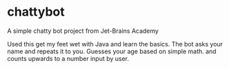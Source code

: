 # chattybot
A simple chatty bot project from Jet-Brains Academy

Used this get my feet wet with Java and learn the basics. 
The bot asks your name and repeats it to you. 
Guesses your age based on simple math.
and counts upwards to a number input by user. 

